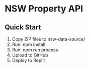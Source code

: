 # NSW Property API

## Quick Start
1. Copy ZIP files to nsw-data-source/
2. Run: npm install  
3. Run: npm run process
4. Upload to GitHub
5. Deploy to Replit
